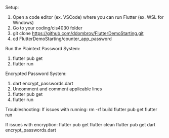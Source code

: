 Setup:
1. Open a code editor (ex. VSCode) where you can run Flutter (ex. WSL for Windows)
2. Go to your coding/cis4030 folder
3. git clone https://github.com/ddombrov/FlutterDemoStarting.git
3. cd FlutterDemoStarting/counter_app_password

Run the Plaintext Password System:
1. flutter pub get
2. flutter run

Encrypted Password System:
1. dart encrypt_passwords.dart
2. Uncomment and comment applicable lines
3. flutter pub get
4. flutter run

Troubleshooting:
If issues with running:
rm -rf build
flutter pub get
flutter run

If issues with encryption: 
flutter pub get 
flutter clean
flutter pub get
dart encrypt_passwords.dart

